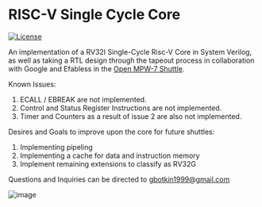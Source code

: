 # RISC-V Single Cycle Core

[![License](https://img.shields.io/badge/License-Apache%202.0-blue.svg)](https://opensource.org/licenses/Apache-2.0)

An implementation of a RV32I Single-Cycle Risc-V Core in System Verilog, as well
as taking a RTL design through the tapeout process in collaboration with Google and Efabless in the [Open MPW-7 Shuttle](https://platform.efabless.com/open_shuttle_program/7).

Known Issues:
1. ECALL / EBREAK are not implemented.
2. Control and Status Register Instructions are not implemented.
3. Timer and Counters as a result of issue 2 are also not implemented.

Desires and Goals to improve upon the core for future shuttles:
1. Implementing pipeling
2. Implementing a cache for data and instruction memory
3. Implement remaining extensions to classify as RV32G

Questions and Inquiries can be directed to gbotkin1999@gmail.com

![image](https://user-images.githubusercontent.com/43323668/191842323-e9a00a59-504b-4b7b-8e08-63cccccec57a.png)
